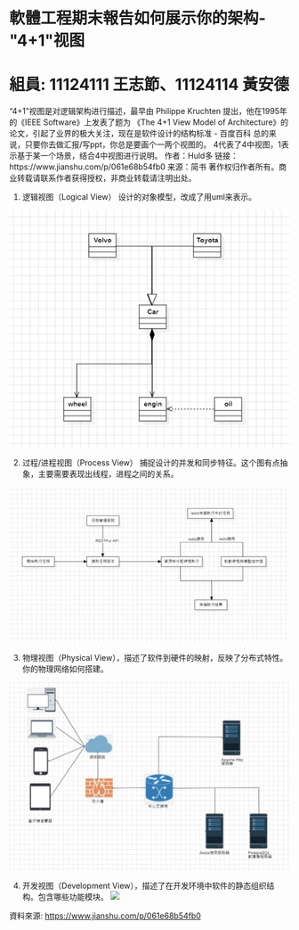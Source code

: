 # 軟體工程期末報告如何展示你的架构-"4+1"视图
<h1>
組員:  11124111 王志節、11124114 黃安德
</h1>
“4+1”视图是对逻辑架构进行描述，最早由 Philippe Kruchten 提出，他在1995年的《IEEE Software》上发表了题为
《The 4+1 View Model of Architecture》的论文，引起了业界的极大关注，现在是软件设计的结构标准 - 百度百科
总的来说，只要你去做汇报/写ppt，你总是要画个一两个视图的。
4代表了4中视图，1表示基于某一个场景，结合4中视图进行说明。
作者：Huld多
链接：https://www.jianshu.com/p/061e68b54fb0
来源：简书
著作权归作者所有。商业转载请联系作者获得授权，非商业转载请注明出处。


1. 逻辑视图（Logical View）
  设计的对象模型，改成了用uml来表示。


![](流程視圖.jpg)

2. 过程/进程视图（Process View）
  捕捉设计的并发和同步特征。这个图有点抽象，主要需要表现出线程，进程之间的关系。

![](過程視圖.jpg)

3. 物理视图（Physical View），描述了软件到硬件的映射，反映了分布式特性。你的物理网络如何搭建。

![](物理視圖.jpg)


4. 开发视图（Development View），描述了在开发环境中软件的静态组织结构。包含哪些功能模块。
![](b.jpg)

資料來源:  https://www.jianshu.com/p/061e68b54fb0
